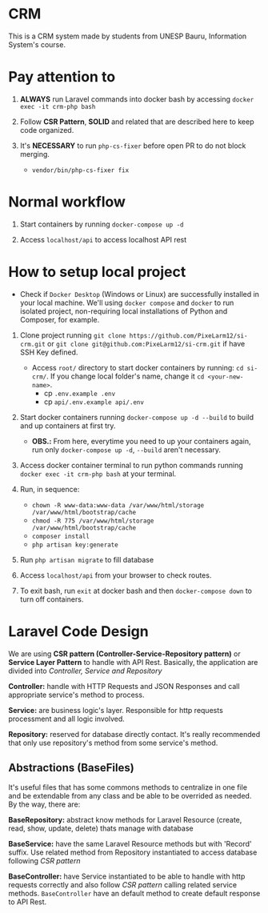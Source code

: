 # CRM
This is a CRM system made by students from UNESP Bauru, Information System's course.

# Pay attention to

1. **ALWAYS** run Laravel commands into docker bash by accessing `docker exec -it crm-php bash`

2. Follow **CSR Pattern**, **SOLID** and related that are described here to keep code organized. 

3. It's **NECESSARY** to run `php-cs-fixer` before open PR to do not block merging.
    - `vendor/bin/php-cs-fixer fix`

# Normal workflow

1. Start containers by running `docker-compose up -d`

2. Access `localhost/api` to access localhost API rest

# How to setup local project
- Check if `Docker Desktop` (Windows or Linux) are successfully installed in your local machine. We'll using `docker compose` and `docker` to run isolated project, non-requiring local installations of Python and Composer, for example.

1. Clone project running `git clone https://github.com/PixeLarm12/si-crm.git` or `git clone git@github.com:PixeLarm12/si-crm.git` if have SSH Key defined.
    - Access `root/` directory to start docker containers by running: `cd si-crm/`. If you change local folder's name, change it `cd <your-new-name>`.
        - cp `.env.example .env`
        - cp `api/.env.example api/.env`      

2. Start docker containers running `docker-compose up -d --build` to build and up containers at first try.
    - **OBS.:** From here, everytime you need to up your containers again, run only `docker-compose up -d`, `--build` aren't necessary.

3. Access docker container terminal to run python commands running `docker exec -it crm-php bash` at your terminal. 

4. Run, in sequence: 
    - `chown -R www-data:www-data /var/www/html/storage /var/www/html/bootstrap/cache`
    - `chmod -R 775 /var/www/html/storage /var/www/html/bootstrap/cache`
    - `composer install`
    - `php artisan key:generate`

5. Run `php artisan migrate` to fill database

6. Access `localhost/api` from your browser to check routes.

7. To exit bash, run `exit` at docker bash and then `docker-compose down` to turn off containers.

# Laravel Code Design

We are using **CSR pattern (Controller-Service-Repository pattern)** or **Service Layer Pattern** to handle with API Rest.
Basically, the application are divided into *Controller, Service and Repository* 

**Controller:** handle with HTTP Requests and JSON Responses and call appropriate service's method to process.

**Service:** are business logic's layer. Responsible for http requests processment and all logic involved.

**Repository:** reserved for database directly contact. It's really recommended that only use repository's method from some service's method.

## Abstractions (BaseFiles)

It's useful files that has some commons methods to centralize in one file and be extendable from any class and be able to be overrided as needed. By the way, there are:

**BaseRepository:** abstract know methods for Laravel Resource (create, read, show, update, delete) thats manage with database

**BaseService:** have the same Laravel Resource methods but with 'Record' suffix. Use related method from Repository instantiated to access database following *CSR pattern*

**BaseController:** have Service instantiated to be able to handle with http requests correctly and also follow *CSR pattern* calling related service methods. `BaseController` have an default method to create default response to API Rest.